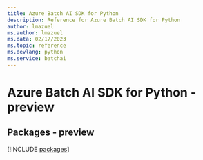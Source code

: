 ```yaml
---
title: Azure Batch AI SDK for Python
description: Reference for Azure Batch AI SDK for Python
author: lmazuel
ms.author: lmazuel
ms.data: 02/17/2023
ms.topic: reference
ms.devlang: python
ms.service: batchai
---
```

# Azure Batch AI SDK for Python - preview
## Packages - preview
[!INCLUDE [packages](batch-ai-index.md)]